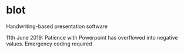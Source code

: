 # blot
Handwriting-based presentation software

11th June 2019: Patience with Powerpoint has overflowed into negative values. Emergency coding required
